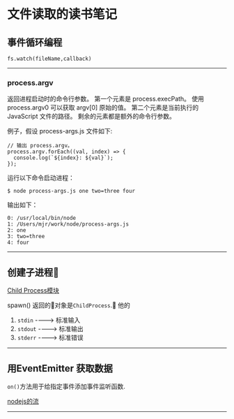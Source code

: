 # 文件读取的读书笔记

## 事件循环编程

```
fs.watch(fileName,callback)
```
******

### **process.argv**

返回进程启动时的命令行参数。 第一个元素是 process.execPath。 使用 process.argv0 可以获取 argv[0] 原始的值。 第二个元素是当前执行的 JavaScript 文件的路径。 剩余的元素都是额外的命令行参数。

例子，假设 process-args.js 文件如下:
```
// 输出 process.argv。
process.argv.forEach((val, index) => {
  console.log(`${index}: ${val}`);
});
```
运行以下命令启动进程：
```
$ node process-args.js one two=three four
```
输出如下：
```
0: /usr/local/bin/node
1: /Users/mjr/work/node/process-args.js
2: one
3: two=three
4: four
```
*****

## 创建子进程
[Child Process模块](http://nodejs.cn/api/child_process.html#child_process_child_process_spawn_command_args_options)

spawn() 返回的对象是`ChildProcess`. 他的
1. `stdin`  ---->   标准输入
2. `stdout` ---->   标准输出
3. `stderr`  ---->   标准错误


***

## 用EventEmitter 获取数据

`on()`方法用于给指定事件添加事件监听函数.

[nodejs的流](http://nodejs.cn/api/stream.html#stream_organization_of_this_document)
***
